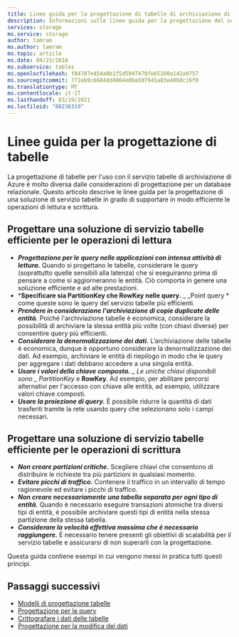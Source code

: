 ```yaml
---
title: Linee guida per la progettazione di tabelle di archiviazione di Azure | Microsoft Docs
description: Informazioni sulle linee guida per la progettazione del servizio tabelle di archiviazione di Azure per supportare in modo efficiente le operazioni di lettura e scrittura.
services: storage
ms.service: storage
author: tamram
ms.author: tamram
ms.topic: article
ms.date: 04/23/2018
ms.subservice: tables
ms.openlocfilehash: f84707e454a8b1f5d5947478fe65108a142a9757
ms.sourcegitcommit: 772eb9c6684dd4864e0ba507945a83e48b8c16f0
ms.translationtype: MT
ms.contentlocale: it-IT
ms.lasthandoff: 03/19/2021
ms.locfileid: "88236319"
---
```

# <a name="guidelines-for-table-design"></a>Linee guida per la progettazione di tabelle

La progettazione di tabelle per l'uso con il servizio tabelle di archiviazione di Azure è molto diversa dalle considerazioni di progettazione per un database relazionale. Questo articolo descrive le linee guida per la progettazione di una soluzione di servizio tabelle in grado di supportare in modo efficiente le operazioni di lettura e scrittura.

## <a name="design-your-table-service-solution-to-be-read-efficient"></a>Progettare una soluzione di servizio tabelle efficiente per le operazioni di lettura

* ***Progettazione per le query nelle applicazioni con intensa attività di lettura.***  Quando si progettano le tabelle, considerare le query (soprattutto quelle sensibili alla latenza) che si eseguiranno prima di pensare a come si aggiorneranno le entità. Ciò comporta in genere una soluzione efficiente e ad alte prestazioni.  
* ***Specificare sia PartitionKey che RowKey nelle query.** _ _Point query * come queste sono le query del servizio tabelle più efficienti.  
* ***Prendere in considerazione l'archiviazione di copie duplicate delle entità.***  Poiché l'archiviazione tabelle è economica, considerare la possibilità di archiviare la stessa entità più volte (con chiavi diverse) per consentire query più efficienti.  
* ***Considerare la denormalizzazione dei dati.***  L’archiviazione delle tabelle è economica, dunque è opportuno considerare la denormalizzazione dei dati. Ad esempio, archiviare le entità di riepilogo in modo che le query per aggregare i dati debbano accedere a una singola entità.  
* ***Usare i valori della chiave composta.** _ Le uniche chiavi disponibili sono _ *PartitionKey** e **RowKey**. Ad esempio, per abilitare percorsi alternativi per l'accesso con chiave alle entità, ad esempio, utilizzare valori chiave composti.  
* ***Usare la proiezione di query.*** È possibile ridurre la quantità di dati trasferiti tramite la rete usando query che selezionano solo i campi necessari.  

## <a name="design-your-table-service-solution-to-be-write-efficient"></a>Progettare una soluzione di servizio tabelle efficiente per le operazioni di scrittura  

* ***Non creare partizioni critiche.*** Scegliere chiavi che consentono di distribuire le richieste tra più partizioni in qualsiasi momento.  
* ***Evitare picchi di traffico.***  Contenere il traffico in un intervallo di tempo ragionevole ed evitare i picchi di traffico.
* ***Non creare necessariamente una tabella separata per ogni tipo di entità.*** Quando è necessario eseguire transazioni atomiche tra diversi tipi di entità, è possibile archiviare questi tipi di entità nella stessa partizione della stessa tabella.
* ***Considerare la velocità effettiva massima che è necessario raggiungere.***  È necessario tenere presenti gli obiettivi di scalabilità per il servizio tabelle e assicurarsi di non superarli con la progettazione.  

Questa guida contiene esempi in cui vengono messi in pratica tutti questi principi. 

## <a name="next-steps"></a>Passaggi successivi

- [Modelli di progettazione tabelle](table-storage-design-patterns.md)
- [Progettazione per le query](table-storage-design-for-query.md)
- [Crittografare i dati delle tabelle](table-storage-design-encrypt-data.md)
- [Progettazione per la modifica dei dati](table-storage-design-for-modification.md)
